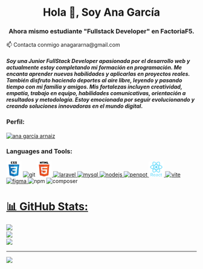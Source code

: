 <h1 align="center">Hola  👋, Soy Ana García</h1>

<h3 align="center">Ahora mismo estudiante "Fullstack Developer" en FactoriaF5.</h3>
📫 Contacta conmigo anagararna@gmail.com

<h5>Soy una Junior FullStack Developer apasionada por el desarrollo web y actualmente estoy completando mi formación en programación. Me encanta aprender nuevas habilidades y aplicarlas en proyectos reales. También disfruto haciendo deportes al aire libre, leyendo y pasando tiempo con mi familia y amigos. Mis fortalezas incluyen creatividad, empatía, trabajo en equipo, habilidades comunicativas, orientación a resultados y metodología. Estoy emocionada por seguir evolucionando y creando soluciones innovadoras en el mundo digital.</h5>
<h3 align="left">Perfil:</h3>
<p align="left">
<a href="https://www.linkedin.com/in/anagararna/" target="blank"><img align="center" src="https://raw.githubusercontent.com/rahuldkjain/github-profile-readme-generator/master/src/images/icons/Social/linked-in-alt.svg" alt="ana garcía arnaiz" height="30" width="40" /></a>
</p>
<h3 align="left">Languages and Tools:</h3>
<p align="left"> 
<a href="https://www.w3schools.com/css/" target="_blank" rel="noreferrer"> <img src="https://raw.githubusercontent.com/devicons/devicon/master/icons/css3/css3-original-wordmark.svg" alt="css3" width="40" height="40"/></a>  
<img src="https://www.vectorlogo.zone/logos/git-scm/git-scm-icon.svg" alt="git" width="40" height="40"/>  
<a href="https://www.w3.org/html/" target="_blank" rel="noreferrer"> <img src="https://raw.githubusercontent.com/devicons/devicon/master/icons/html5/html5-original-wordmark.svg" alt="html5" width="40" height="40"/> </a> 
<a href="https://laravel.com/" target="_blank" rel="noreferrer"> <img src="https://th.bing.com/th/id/OIP.8XsXIPxX7twobsKwzmwkKAHaHa?pid=ImgDet&rs=1original.svg" alt="laravel" width="40" height="40"/> </a> 
<a href="https://www.mysql.com/" target="_blank" rel="noreferrer"> <img src="https://user-images.githubusercontent.com/114427205/227335376-9b93400f-0dc4-4951-a9ac-4fdb732da47f.png" alt="mysql" width="40" height="40"/> </a>
<a href="https://nodejs.org" target="_blank" rel="noreferrer"> <img src="https://miro.medium.com/max/3200/1*El82DHzQwuFxMIXzBzKjUA.png" alt="nodejs" width="40" height="40"/> </a> 
<a href="https://penpot.app/" target="_blank" rel="noreferrer"> <img src="https://th.bing.com/th/id/R.76a7417f326329ead03e5b2b56b442a6?rik=llvcv0eV4JtfBw&pid=ImgRaw&r=0" alt="penpot" width="40" height="40"/> </a>
<a href="https://reactjs.org/" target="_blank" rel="noreferrer"> <img src="https://raw.githubusercontent.com/devicons/devicon/master/icons/react/react-original-wordmark.svg" alt="react" width="40" height="40"/> </a> 
<a href="https://vitejs.dev" target="_blank" rel="noreferrer"> <img src="https://user-images.githubusercontent.com/114427205/227336586-260a21c3-118a-4b8f-862f-7e7ba6179c14.png" alt="vite" width="40" height="40"/> </a>
<a href="https://www.figma.com/" target="_blank" rel="noreferrer"> <img src="https://www.vectorlogo.zone/logos/figma/figma-icon.svg" alt="figma" width="40" height="40"/> </a> 
 <img src="https://user-images.githubusercontent.com/114427205/227337206-17f9467b-caaa-48c6-a7b7-cb1738093de0.png" alt="npm" width="40" height="40"/> 
  <img src="https://cdn.freebiesupply.com/logos/large/2x/composer-logo-png-transparent.png" alt="composer" width="40" height="40"/>
<a href="https://git-scm.com/" target="_blank" rel="noreferrer"> </p>


# 📊 GitHub Stats:
![](https://github-readme-stats.vercel.app/api?username=anagararna&theme=dark&hide_border=false&include_all_commits=false&count_private=false)<br/>
![](https://github-readme-streak-stats.herokuapp.com/?user=anagararna&theme=dark&hide_border=false)<br/>
![](https://github-readme-stats.vercel.app/api/top-langs/username=anagararna&theme=dark&hide_border=false&include_all_commits=false&count_private=false&layout=compact)
 
 
---
[![](https://visitcount.itsvg.in/api?id=anagararna&icon=0&color=1)](https://visitcount.itsvg.in)
<!-- Proudly created with GPRM ( https://gprm.itsvg.in ) -->




